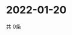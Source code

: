 # 2022-01-20
  共 0条

  <!-- BEGIN -->
  <!-- 最后更新时间Thu Jan 20 2022 17:09:37 GMT+0000 (Coordinated Universal Time) -->
  
  <!-- END -->
  
  